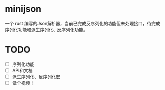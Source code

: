 # minijson

一个 rust 编写的Json解析器，当前已完成反序列化的功能但未处理接口，待完成序列化功能和派生序列化、反序列化功能。

# TODO

- [ ] 序列化功能
- [ ] API和文档
- [ ] 派生序列化、反序列化宏
- [ ] 做个视频！
